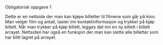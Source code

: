 Obligatorisk oppgave 1

Dette er en nettside der man kan kjøpe billetter til filmene som går på kino.
Man velger film og antall, taster inn kontaktinformasjon og trykker på kjøp billett.
Når man trykker på kjøp billett, legges det inn en ny billett i billett arrayet.
Nettsiden har også en funksjon der man kan slette alle billetter som har blitt lagret 
på arrayet.